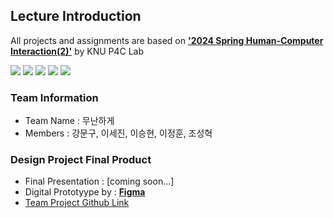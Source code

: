 ## Lecture Introduction
All projects and assignments are based on [**'2024 Spring Human-Computer Interaction(2)'**](https://knu-p4c-lab.github.io/lectures/b9328116-78fe-5d43-9168-0b473b75b2e2/) by KNU P4C Lab

<img src="https://img.shields.io/badge/Figma-F24E1E?style=for-the-badge&logo=Figma&logoColor=white"> <img src="https://img.shields.io/badge/googleslides-FBBC04?style=for-the-badge&logo=googleslides&logoColor=black"> <img src="https://img.shields.io/badge/googlesheets-34A853?style=for-the-badge&logo=googlesheets&logoColor=white"> <img src="https://img.shields.io/badge/googledocs-4285F4?style=for-the-badge&logo=googledocs&logoColor=white"> <img src="https://img.shields.io/badge/googleforms-7248B9?style=for-the-badge&logo=googleforms&logoColor=white">


### Team Information
- Team Name : 무난하게
- Members : 강문구, 이세진, 이승현, 이정훈, 조성혁

### Design Project Final Product
- Final Presentation : [coming soon...]
- Digital Prototyype by : [**Figma**](https://www.figma.com/proto/cI6xRCcfZ1WHToqPEiOq1E/Digital-Prototyping---%EB%AC%B4%EB%82%9C%ED%95%98%EA%B2%8C_%EC%9D%B4%EC%84%B8%EC%A7%84?node-id=15-4&t=2bxRt75XjGbtI78p-1&scaling=min-zoom&page-id=1%3A75&starting-point-node-id=15%3A4&show-proto-sidebar=1)
- [Team Project Github Link](https://github.com/users/liebenholz/projects/3)

